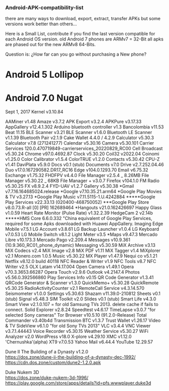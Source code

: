 ### Android-APK-compatibility-list

there are many ways to download, export, extract, transfer APKs
but some versions work better than others...

Here is a Small List, contribute if you find the last version compatible for each Android OS version.
old Android 7 phones are ARMv7 = 32-Bit
all apks are phased out for the new ARMv8 64-Bits.

Question is:
¿How far can you go without purchasing a New phone?

# Android 5 Lollipop


# Android 7.0 Nugat
Sept 1, 2017
Kernel v3.10.84

 AAMiner v1.48
 Amaze v3.7.2
 APK Export v3.2.4
 APKPure v3.17.33
 AppGallery v12.4.1.302
 Arduino bluetooth controller v1.3
 Bancolombia v11.53
 Beat 11.15
 BLE Scanner v3.21
 BLE Scanner v1.6.0
 Bluetooth LE Scanner v1.1.39
 Bluetooth Pair v2.1.9
 Cake Wallet 4.4.0 / 4.2.9
 Calculator v5.30.3
 Calculator v7.8 (271241277)
 Calendar v5.30.16
 Camera v5.30.101
 Carrier Services 120.0.470719849-carrierservices_20220829_RC00
 Cell Broadcast v5.30.24
 Chrome v97.0.4692.87
 Clock v5.30.20
 Coil32 v2022.04
 Coinomi v1.25.0
 Color Calibrator v1.5.4
 ColorTRUE v1.2.0
 Contacts v5.30.42
 CPU-Z v1.41
 DaviPlata v5.9.0
 Docs v0.1 (stub)
 Documents v7.0
 Drive v2.7.252.04.46
 Duo v17.0.167290582.DR17_RC16
 Edge v104.0.1293.70
 Email v6.75.32
 Exchange v1.75.32
 FHDFPV v4.4.0
 File Manager v2.5.4 _ 8.26MB
 File Manager v5.30.22 _ 68KB
 File Manager + v3.0.7
 Firefox v104.1.0
 FM Radio v5.30.25
 FX v8.9.2.4
 FYD-UAV v1.2.7
 Gallery v5.30.38
 *Gmail v7.7.16.164685024.release
 *Google v7.10.35.21.arm64
 *Google Play Movies & TV v3.27.13
 *Google Play Music v7.11.5115-1.U.4242884
 *****Google Play Services v22.33.13 (020400-468750052)
 ***Google Play Store v8.0.73.R-all [0] [PR] 162689464
 *Hangouts v21.0.162426697
 Happy Glass v1.0.59
 Heart Rate Monitor (Pulse Rate) v1.32.2.39
 HedgeCam 2 v2.14b
 *****HMS Core 6.6.0.332 "China equivalent of Google Play Services, required for some Apks downloaded with Huawei AppGallery.
 Imaging Edge Mobile v7.5.1
 LG Account v3.8.61
 LG Backup Launcher v1.0.4
 LG Keyboard v7.0.53
 LG Mobile Switch v8.1.2
 Light Meter v3.5
 *Maps v9.47.3
 Mercado Libre v10.173.3
 Mercado Pago v2.209.4
 Messages v10.9.361 (10.9.360_RC01_phone_dynamic)
 Messaging v5.30.59
 MiX Archive v3.13
 MiX Codecs v2.4
 MiX Image v2.8
 MiX PDF v1.11
 MiX Tagger v1.4
 MiXplorer v2.1
 Monero.com 1.0.5
 Music v5.30.22
 MX Player v1.47.9
 Nequi co v5.1.21
 Netflix v8.12.0 build 40118
 NFC Reader & Writer v1.9
 NFC Tools v8.7
 NFC Writer v2.5
 OLX Latam v14.17.004
 Open Camera v1.49.1
 Opera v70.3.3653.66287
 Opera Touch v2.9.6
 Outlook v4.2147.4
 Photos v5.56.0.392566860
 Play Services Info v0.15
 QR Code Generator v1.3.41
 QRCode Generator & Scanner v1.3.0
 QuickMemo+ v5.30.28
 QuickRemote v5.30.25
 RadioActivityCounter v2.1
 RemoteCall Service v4.3.14.570
 Seismometer v1.0.0
 Settings v5.30.63
 Shazam v11.39.0-210812
 Sheets v0.1 (stub)
 Signal v5.48.3
 SIM Toolkit v2.0
 Slides v0.1 (stub)
 Smart Life v4.3.0
 Smart View v2.1.0.107 = for old Samsung TVs 2013. delete cache if fails to connect.
 Solid Explorer v2.8.24
 Speedtest v4.6.17
 TimeLapse v3.0.7 "for selected Sony cameras"
 Tor Browser v10.5.10 (91.2.0-Release)
 Total Commander v3.40b4d
 Transmission BTC v1.3.7
 Trust Wallet v1.26.17
 Video & TV SideView v6.1.0 "for old Sony TVs 2013"
 VLC v3.4.4
 VNC Viewer v3.7.1.44443
 Voice Recorder v5.30.15
 Weather Service v5.30.27
 WiFi Analyzer v2.0
 WordPress v18.0
 X-plore v4.29.10
 XMC v1.12.0 'Chernushka'(alpha)
 XT9 v7.0.53
 Yahoo Mail v6.44.4
 YouTube 12.29.57


Dune II The Building of a Dynasty v1.2.0 </br>
https://dos.zone/dune-ii-the-building-of-a-dynasty-dec-1992/ </br>
https://cdn.dos.zone/custom/dune2-1.2.0.apk </p>

Duke Nukem 3D </br>
https://dos.zone/duke-nukem-3d-1996/ </br>
https://play.google.com/store/apps/details?id=pfs.wwwplayer.duke3d </p>
